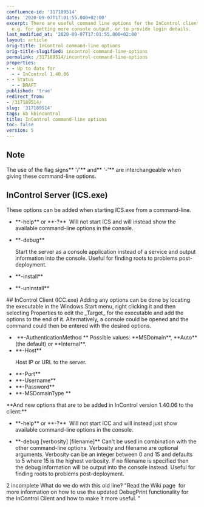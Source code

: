 ```yaml
---
confluence-id: '317189514'
date: '2020-09-07T17:01:55.000+02:00'
excerpt: There are useful command line options for the InControl client and server,
  e.g. for getting more console output, or to provide login details.
last_modified_at: '2020-09-07T17:01:55.000+02:00'
layout: article
orig-title: InControl command-line options
orig-title-slugified: incontrol-command-line-options
permalink: /317189514/incontrol-command-line-options
properties:
- - Up to date for
  - - InControl 1.40.06
- - Status
  - - DRAFT
published: 'true'
redirect_from:
- /317189514/
slug: '317189514'
tags: kb kbincontrol
title: InControl command-line options
toc: false
version: 5
---
```


## Note
The use of the flag signs** '/'** and** '-'** are interchangeable when giving these command-line options.

## InControl Server (ICS.exe)
These options can be added when starting ICS.exe from a command-line.

<ul><li>**-help** or **-?** 
Will not start ICS and will instead show the available command-line options in the console.</li></ul><ul><li>**-debug** 

Start the server as a console application instead of a service and output information into the console. Useful for finding roots to problems post-deployment.

</li><li>**-install** 

</li></ul><ul><li>**-uninstall** 

</li></ul>## InControl Client (ICC.exe)
Adding any options can be done by locating the executable in the Windows Start menu, right clicking it and then selecting Properties to edit the _Target_ for the executable and add the options to the end of it. Alternatively, a console could be opened and the command could then be entered with the desired options.

<ul><li> **-AuthenticationMethod **
Possible values: **MSDomain**, **Auto** (the default) or **Internal**.</li><li>**-Host** 

Host IP or URL to the server.

</li><li>**-Port**

</li><li>**-Username**

</li><li>**-Password**</li><li>**-MSDomainType **

</li></ul>**And new options that are to be added in InControl version 1.40.06 to the client:**

<ul><li>**-help** or **-?** 
Will not start ICC and will instead just show available command-line options in the console.</li></ul><ul><li>**-debug [verbosity] [filename]**
Can't be used in combination with the other command-line options. Verbosity and filename are optional arguments.
Verbosity can be an integer between 0 and 15 and defaults to 5 where 15 is the highest verbosity. If no filename is specified then the debug information will be output into the console instead.
Useful for finding roots to problems post-deployment. 

</li></ul><ac:task-list>
<ac:task>
<ac:task-id>2</ac:task-id>
<ac:task-status>incomplete</ac:task-status>
<ac:task-body>What do we do with this old line? "Read the Wiki page <ac:link><ri:page ri:space-key="ICC" ri:content-title="DebugPrint (DP)"/></ac:link> for more information on how to use the updated DebugPrint functionality for the InControl Client and how to make it more useful. "</ac:task-body>
</ac:task>
</ac:task-list>
